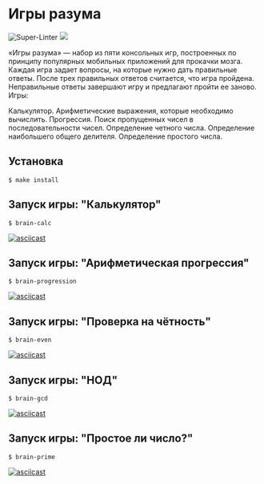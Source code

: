 # Игры разума
![Super-Linter](https://github.com/Shuhratt/frontend-project-lvl1/workflows/Super-Linter/badge.svg)
<a href="https://codeclimate.com/github/Shuhratt/frontend-project-lvl1/maintainability"><img src="https://api.codeclimate.com/v1/badges/8830e15dabf740b7365b/maintainability" /></a>

«Игры разума» — набор из пяти консольных игр, построенных по принципу популярных мобильных приложений для прокачки мозга. Каждая игра задает вопросы, на которые нужно дать правильные ответы. После трех правильных ответов считается, что игра пройдена. Неправильные ответы завершают игру и предлагают пройти ее заново. Игры:

Калькулятор. Арифметические выражения, которые необходимо вычислить.
Прогрессия. Поиск пропущенных чисел в последовательности чисел.
Определение четного числа.
Определение наибольшего общего делителя.
Определение простого числа.

## Установка
```
$ make install
```
## Запуск игры: "Калькулятор"
```
$ brain-calc
```
[![asciicast](https://asciinema.org/a/369829.svg)](https://asciinema.org/a/369829)

## Запуск игры: "Арифметическая прогрессия"
```
$ brain-progression
```
[![asciicast](https://asciinema.org/a/371150.svg)](https://asciinema.org/a/371150)

## Запуск игры: "Проверка на чётность"
```
$ brain-even
```
[![asciicast](https://asciinema.org/a/369636.svg)](https://asciinema.org/a/369636)

## Запуск игры: "НОД"
```
$ brain-gcd
```
[![asciicast](https://asciinema.org/a/370385.svg)](https://asciinema.org/a/370385)


## Запуск игры: "Простое ли число?"
```
$ brain-prime
```
[![asciicast](https://asciinema.org/a/371158.svg)](https://asciinema.org/a/371158)
